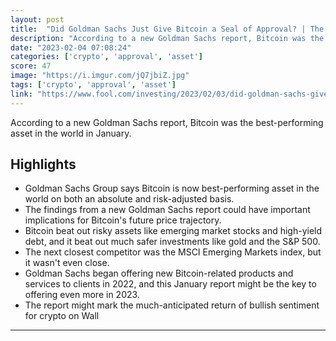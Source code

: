 ```yaml
---
layout: post
title:  "Did Goldman Sachs Just Give Bitcoin a Seal of Approval? | The Motley Fool"
description: "According to a new Goldman Sachs report, Bitcoin was the best-performing asset in the world in January."
date: "2023-02-04 07:08:24"
categories: ['crypto', 'approval', 'asset']
score: 47
image: "https://i.imgur.com/jQ7jbiZ.jpg"
tags: ['crypto', 'approval', 'asset']
link: "https://www.fool.com/investing/2023/02/03/did-goldman-sachs-give-bitcoin-seal-approval/"
---
```


According to a new Goldman Sachs report, Bitcoin was the best-performing asset in the world in January.

## Highlights

- Goldman Sachs Group says Bitcoin is now best-performing asset in the world on both an absolute and risk-adjusted basis.
- The findings from a new Goldman Sachs report could have important implications for Bitcoin's future price trajectory.
- Bitcoin beat out risky assets like emerging market stocks and high-yield debt, and it beat out much safer investments like gold and the S&P 500.
- The next closest competitor was the MSCI Emerging Markets index, but it wasn't even close.
- Goldman Sachs began offering new Bitcoin-related products and services to clients in 2022, and this January report might be the key to offering even more in 2023.
- The report might mark the much-anticipated return of bullish sentiment for crypto on Wall

---
